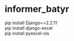 # informer_batyr

pip install Django==2.2.11
<br>
pip install django-excel
<br>
pip install pyexcel-xls

